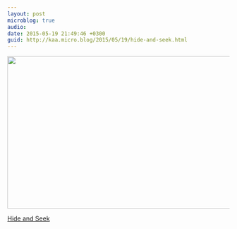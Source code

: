 ```yaml
---
layout: post
microblog: true
audio: 
date: 2015-05-19 21:49:46 +0300
guid: http://kaa.micro.blog/2015/05/19/hide-and-seek.html
---
```

<img src="https://micro.kaa.bz/uploads/2018/9ae3cd988a.jpg" alt="" width="840" height="346" class="alignnone size-full wp-image-938" /><p><a href="https://c4.staticflickr.com/8/7693/17869967915_2dcce00061_o.jpg">Hide and Seek</a></p>
